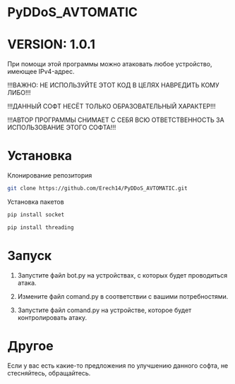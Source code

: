 # PyDDoS_AVTOMATIC 
# VERSION: 1.0.1
При помощи этой программы можно атаковать любое устройство, имеющее IPv4-адрес.

!!!ВАЖНО: НЕ ИСПОЛЬЗУЙТЕ ЭТОТ КОД В ЦЕЛЯХ НАВРЕДИТЬ КОМУ ЛИБО!!! 

!!!ДАННЫЙ СОФТ НЕСЁТ ТОЛЬКО ОБРАЗОВАТЕЛЬНЫЙ ХАРАКТЕР!!! 

!!!АВТОР ПРОГРАММЫ СНИМАЕТ С СЕБЯ ВСЮ ОТВЕТСТВЕННОСТЬ ЗА ИСПОЛЬЗОВАНИЕ ЭТОГО СОФТА!!! 



# Установка

Клонирование репозитория

```bash
git clone https://github.com/Erech14/PyDDoS_AVTOMATIC.git
```

Установка пакетов

```bash
pip install socket
```
```bash
pip install threading
```
# Запуск
 
1. Запустите файл bot.py на устройствах, с которых будет проводиться атака. 

2. Измените файл comand.py в соответствии с вашими потребностями. 

3. Запустите файл comand.py на устройстве, которое будет контролировать атаку.



# Другое
Если у вас есть какие-то предложения по улучшению данного софта, не стесняйтесь, обращайтесь.
